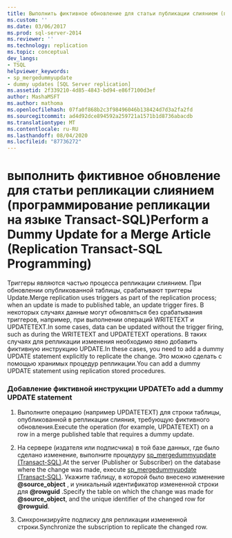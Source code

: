 ```yaml
---
title: Выполнить фиктивное обновление для статьи публикации слиянием (программирование репликации на языке Transact-SQL) | Документация Майкрософт
ms.custom: ''
ms.date: 03/06/2017
ms.prod: sql-server-2014
ms.reviewer: ''
ms.technology: replication
ms.topic: conceptual
dev_langs:
- TSQL
helpviewer_keywords:
- sp_mergedummyupdate
- dummy updates [SQL Server replication]
ms.assetid: 2f339210-4d85-4843-bd94-e86f7100d3ef
author: MashaMSFT
ms.author: mathoma
ms.openlocfilehash: 07fa0f868b2c3f98496046b138424d7d3a2fa2fd
ms.sourcegitcommit: ad4d92dce894592a259721a1571b1d8736abacdb
ms.translationtype: MT
ms.contentlocale: ru-RU
ms.lasthandoff: 08/04/2020
ms.locfileid: "87736272"
---
```

# <a name="perform-a-dummy-update-for-a-merge-article-replication-transact-sql-programming"></a><span data-ttu-id="4029f-102">выполнить фиктивное обновление для статьи репликации слиянием (программирование репликации на языке Transact-SQL)</span><span class="sxs-lookup"><span data-stu-id="4029f-102">Perform a Dummy Update for a Merge Article (Replication Transact-SQL Programming)</span></span>
  <span data-ttu-id="4029f-103">Триггеры являются частью процесса репликации слиянием. При обновлении опубликованной таблицы, срабатывают триггеры Update.</span><span class="sxs-lookup"><span data-stu-id="4029f-103">Merge replication uses triggers as part of the replication process; when an update is made to published table, an update trigger fires.</span></span> <span data-ttu-id="4029f-104">В некоторых случаях данные могут обновляться без срабатывания триггеров, например, при выполнении операций WRITETEXT и UPDATETEXT.</span><span class="sxs-lookup"><span data-stu-id="4029f-104">In some cases, data can be updated without the trigger firing, such as during the WRITETEXT and UPDATETEXT operations.</span></span> <span data-ttu-id="4029f-105">В таких случаях для репликации изменения необходимо явно добавить фиктивную инструкцию UPDATE.</span><span class="sxs-lookup"><span data-stu-id="4029f-105">In these cases, you need to add a dummy UPDATE statement explicitly to replicate the change.</span></span> <span data-ttu-id="4029f-106">Это можно сделать с помощью хранимых процедур репликации.</span><span class="sxs-lookup"><span data-stu-id="4029f-106">You can add a dummy UPDATE statement using replication stored procedures.</span></span>  
  
### <a name="to-add-a-dummy-update-statement"></a><span data-ttu-id="4029f-107">Добавление фиктивной инструкции UPDATE</span><span class="sxs-lookup"><span data-stu-id="4029f-107">To add a dummy UPDATE statement</span></span>  
  
1.  <span data-ttu-id="4029f-108">Выполните операцию (например UPDATETEXT) для строки таблицы, опубликованной в репликации слияния, требующую фиктивного обновления.</span><span class="sxs-lookup"><span data-stu-id="4029f-108">Execute the operation (for example, UPDATETEXT) on a row in a merge published table  that requires a dummy update.</span></span>  
  
2.  <span data-ttu-id="4029f-109">На сервере (издателя или подписчика) в той базе данных, где было сделано изменение, выполните процедуру [sp_mergedummyupdate &#40;Transact-SQL&#41;](/sql/relational-databases/system-stored-procedures/sp-mergedummyupdate-transact-sql).</span><span class="sxs-lookup"><span data-stu-id="4029f-109">At the server (Publisher or Subscriber) on the database where the change was made, execute [sp_mergedummyupdate &#40;Transact-SQL&#41;](/sql/relational-databases/system-stored-procedures/sp-mergedummyupdate-transact-sql).</span></span> <span data-ttu-id="4029f-110">Укажите таблицу, в которой было внесено изменение **@source_object** , и уникальный идентификатор измененной строки для **@rowguid** .</span><span class="sxs-lookup"><span data-stu-id="4029f-110">Specify the table on which the change was made for **@source_object**, and the unique identifier of the changed row for **@rowguid**.</span></span>  
  
3.  <span data-ttu-id="4029f-111">Синхронизируйте подписку для репликации измененной строки.</span><span class="sxs-lookup"><span data-stu-id="4029f-111">Synchronize the subscription to replicate the changed row.</span></span>  
  
  
